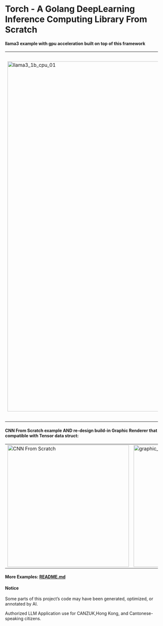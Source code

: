 # Torch - A Golang DeepLearning Inference Computing Library From Scratch

#### llama3 example with gpu acceleration built on top of this framework
<table>
<tr>
<td><img src="images/r_llama3_1b_01.png" alt="llama3_1b_cpu_01" width="1149"></td>
<td><img src="images/r_llama3_1b_02.png" alt="llama3_1b_cpu-02" width="1207"></td>
</tr>
</table>

#### CNN From Scratch example AND re-design build-in Graphic Renderer that compatible with Tensor data struct:
<table>
<tr>
<td><img src="images/02_cnn.png" alt="CNN From Scratch" width="400"></td>
<td><img src="images/graphic_01_software_renderer.png" alt="graphic_renderer" width="400"></td>
</tr>
</table>

#### More Examples:  [README.md](images/README.md)

####  Notice
Some parts of this project’s code may have been generated, optimized, or annotated by AI.

Authorized LLM Application
use for CANZUK,Hong Kong, 
and Cantonese-speaking citizens.

